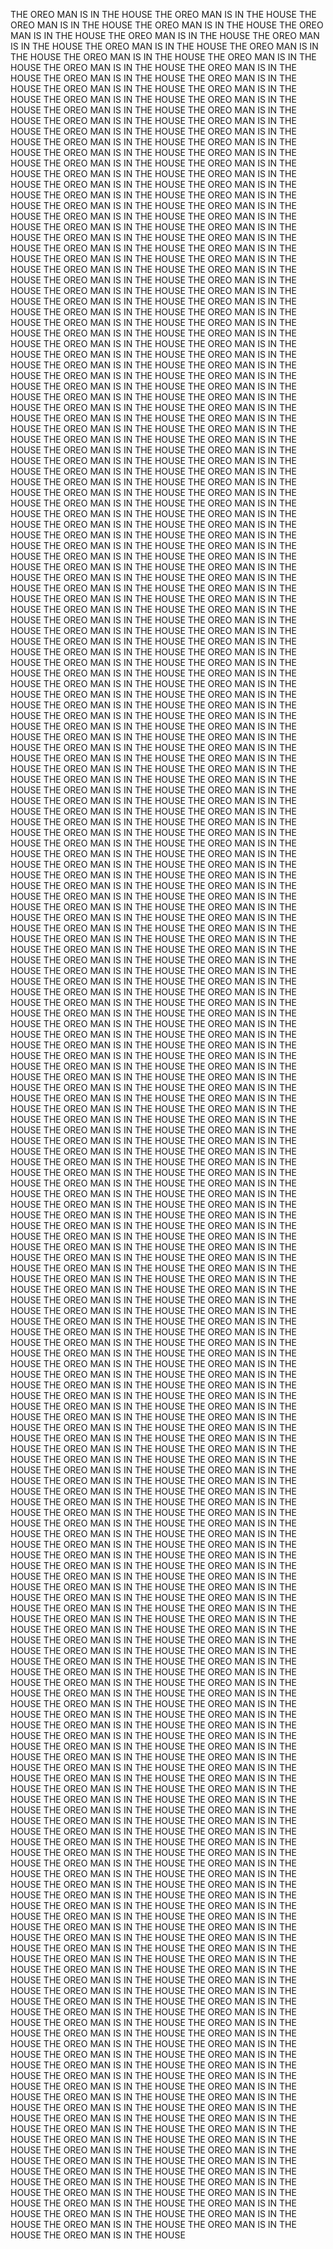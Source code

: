THE OREO MAN IS IN THE HOUSE
THE OREO MAN IS IN THE HOUSE
THE OREO MAN IS IN THE HOUSE
THE OREO MAN IS IN THE HOUSE
THE OREO MAN IS IN THE HOUSE
THE OREO MAN IS IN THE HOUSE
THE OREO MAN IS IN THE HOUSE
THE OREO MAN IS IN THE HOUSE
THE OREO MAN IS IN THE HOUSE
THE OREO MAN IS IN THE HOUSE
THE OREO MAN IS IN THE HOUSE
THE OREO MAN IS IN THE HOUSE
THE OREO MAN IS IN THE HOUSE
THE OREO MAN IS IN THE HOUSE
THE OREO MAN IS IN THE HOUSE
THE OREO MAN IS IN THE HOUSE
THE OREO MAN IS IN THE HOUSE
THE OREO MAN IS IN THE HOUSE
THE OREO MAN IS IN THE HOUSE
THE OREO MAN IS IN THE HOUSE
THE OREO MAN IS IN THE HOUSE
THE OREO MAN IS IN THE HOUSE
THE OREO MAN IS IN THE HOUSE
THE OREO MAN IS IN THE HOUSE
THE OREO MAN IS IN THE HOUSE
THE OREO MAN IS IN THE HOUSE
THE OREO MAN IS IN THE HOUSE
THE OREO MAN IS IN THE HOUSE
THE OREO MAN IS IN THE HOUSE
THE OREO MAN IS IN THE HOUSE
THE OREO MAN IS IN THE HOUSE
THE OREO MAN IS IN THE HOUSE
THE OREO MAN IS IN THE HOUSE
THE OREO MAN IS IN THE HOUSE
THE OREO MAN IS IN THE HOUSE
THE OREO MAN IS IN THE HOUSE
THE OREO MAN IS IN THE HOUSE
THE OREO MAN IS IN THE HOUSE
THE OREO MAN IS IN THE HOUSE
THE OREO MAN IS IN THE HOUSE
THE OREO MAN IS IN THE HOUSE
THE OREO MAN IS IN THE HOUSE
THE OREO MAN IS IN THE HOUSE
THE OREO MAN IS IN THE HOUSE
THE OREO MAN IS IN THE HOUSE
THE OREO MAN IS IN THE HOUSE
THE OREO MAN IS IN THE HOUSE
THE OREO MAN IS IN THE HOUSE
THE OREO MAN IS IN THE HOUSE
THE OREO MAN IS IN THE HOUSE
THE OREO MAN IS IN THE HOUSE
THE OREO MAN IS IN THE HOUSE
THE OREO MAN IS IN THE HOUSE
THE OREO MAN IS IN THE HOUSE
THE OREO MAN IS IN THE HOUSE
THE OREO MAN IS IN THE HOUSE
THE OREO MAN IS IN THE HOUSE
THE OREO MAN IS IN THE HOUSE
THE OREO MAN IS IN THE HOUSE
THE OREO MAN IS IN THE HOUSE
THE OREO MAN IS IN THE HOUSE
THE OREO MAN IS IN THE HOUSE
THE OREO MAN IS IN THE HOUSE
THE OREO MAN IS IN THE HOUSE
THE OREO MAN IS IN THE HOUSE
THE OREO MAN IS IN THE HOUSE
THE OREO MAN IS IN THE HOUSE
THE OREO MAN IS IN THE HOUSE
THE OREO MAN IS IN THE HOUSE
THE OREO MAN IS IN THE HOUSE
THE OREO MAN IS IN THE HOUSE
THE OREO MAN IS IN THE HOUSE
THE OREO MAN IS IN THE HOUSE
THE OREO MAN IS IN THE HOUSE
THE OREO MAN IS IN THE HOUSE
THE OREO MAN IS IN THE HOUSE
THE OREO MAN IS IN THE HOUSE
THE OREO MAN IS IN THE HOUSE
THE OREO MAN IS IN THE HOUSE
THE OREO MAN IS IN THE HOUSE
THE OREO MAN IS IN THE HOUSE
THE OREO MAN IS IN THE HOUSE
THE OREO MAN IS IN THE HOUSE
THE OREO MAN IS IN THE HOUSE
THE OREO MAN IS IN THE HOUSE
THE OREO MAN IS IN THE HOUSE
THE OREO MAN IS IN THE HOUSE
THE OREO MAN IS IN THE HOUSE
THE OREO MAN IS IN THE HOUSE
THE OREO MAN IS IN THE HOUSE
THE OREO MAN IS IN THE HOUSE
THE OREO MAN IS IN THE HOUSE
THE OREO MAN IS IN THE HOUSE
THE OREO MAN IS IN THE HOUSE
THE OREO MAN IS IN THE HOUSE
THE OREO MAN IS IN THE HOUSE
THE OREO MAN IS IN THE HOUSE
THE OREO MAN IS IN THE HOUSE
THE OREO MAN IS IN THE HOUSE
THE OREO MAN IS IN THE HOUSE
THE OREO MAN IS IN THE HOUSE
THE OREO MAN IS IN THE HOUSE
THE OREO MAN IS IN THE HOUSE
THE OREO MAN IS IN THE HOUSE
THE OREO MAN IS IN THE HOUSE
THE OREO MAN IS IN THE HOUSE
THE OREO MAN IS IN THE HOUSE
THE OREO MAN IS IN THE HOUSE
THE OREO MAN IS IN THE HOUSE
THE OREO MAN IS IN THE HOUSE
THE OREO MAN IS IN THE HOUSE
THE OREO MAN IS IN THE HOUSE
THE OREO MAN IS IN THE HOUSE
THE OREO MAN IS IN THE HOUSE
THE OREO MAN IS IN THE HOUSE
THE OREO MAN IS IN THE HOUSE
THE OREO MAN IS IN THE HOUSE
THE OREO MAN IS IN THE HOUSE
THE OREO MAN IS IN THE HOUSE
THE OREO MAN IS IN THE HOUSE
THE OREO MAN IS IN THE HOUSE
THE OREO MAN IS IN THE HOUSE
THE OREO MAN IS IN THE HOUSE
THE OREO MAN IS IN THE HOUSE
THE OREO MAN IS IN THE HOUSE
THE OREO MAN IS IN THE HOUSE
THE OREO MAN IS IN THE HOUSE
THE OREO MAN IS IN THE HOUSE
THE OREO MAN IS IN THE HOUSE
THE OREO MAN IS IN THE HOUSE
THE OREO MAN IS IN THE HOUSE
THE OREO MAN IS IN THE HOUSE
THE OREO MAN IS IN THE HOUSE
THE OREO MAN IS IN THE HOUSE
THE OREO MAN IS IN THE HOUSE
THE OREO MAN IS IN THE HOUSE
THE OREO MAN IS IN THE HOUSE
THE OREO MAN IS IN THE HOUSE
THE OREO MAN IS IN THE HOUSE
THE OREO MAN IS IN THE HOUSE
THE OREO MAN IS IN THE HOUSE
THE OREO MAN IS IN THE HOUSE
THE OREO MAN IS IN THE HOUSE
THE OREO MAN IS IN THE HOUSE
THE OREO MAN IS IN THE HOUSE
THE OREO MAN IS IN THE HOUSE
THE OREO MAN IS IN THE HOUSE
THE OREO MAN IS IN THE HOUSE
THE OREO MAN IS IN THE HOUSE
THE OREO MAN IS IN THE HOUSE
THE OREO MAN IS IN THE HOUSE
THE OREO MAN IS IN THE HOUSE
THE OREO MAN IS IN THE HOUSE
THE OREO MAN IS IN THE HOUSE
THE OREO MAN IS IN THE HOUSE
THE OREO MAN IS IN THE HOUSE
THE OREO MAN IS IN THE HOUSE
THE OREO MAN IS IN THE HOUSE
THE OREO MAN IS IN THE HOUSE
THE OREO MAN IS IN THE HOUSE
THE OREO MAN IS IN THE HOUSE
THE OREO MAN IS IN THE HOUSE
THE OREO MAN IS IN THE HOUSE
THE OREO MAN IS IN THE HOUSE
THE OREO MAN IS IN THE HOUSE
THE OREO MAN IS IN THE HOUSE
THE OREO MAN IS IN THE HOUSE
THE OREO MAN IS IN THE HOUSE
THE OREO MAN IS IN THE HOUSE
THE OREO MAN IS IN THE HOUSE
THE OREO MAN IS IN THE HOUSE
THE OREO MAN IS IN THE HOUSE
THE OREO MAN IS IN THE HOUSE
THE OREO MAN IS IN THE HOUSE
THE OREO MAN IS IN THE HOUSE
THE OREO MAN IS IN THE HOUSE
THE OREO MAN IS IN THE HOUSE
THE OREO MAN IS IN THE HOUSE
THE OREO MAN IS IN THE HOUSE
THE OREO MAN IS IN THE HOUSE
THE OREO MAN IS IN THE HOUSE
THE OREO MAN IS IN THE HOUSE
THE OREO MAN IS IN THE HOUSE
THE OREO MAN IS IN THE HOUSE
THE OREO MAN IS IN THE HOUSE
THE OREO MAN IS IN THE HOUSE
THE OREO MAN IS IN THE HOUSE
THE OREO MAN IS IN THE HOUSE
THE OREO MAN IS IN THE HOUSE
THE OREO MAN IS IN THE HOUSE
THE OREO MAN IS IN THE HOUSE
THE OREO MAN IS IN THE HOUSE
THE OREO MAN IS IN THE HOUSE
THE OREO MAN IS IN THE HOUSE
THE OREO MAN IS IN THE HOUSE
THE OREO MAN IS IN THE HOUSE
THE OREO MAN IS IN THE HOUSE
THE OREO MAN IS IN THE HOUSE
THE OREO MAN IS IN THE HOUSE
THE OREO MAN IS IN THE HOUSE
THE OREO MAN IS IN THE HOUSE
THE OREO MAN IS IN THE HOUSE
THE OREO MAN IS IN THE HOUSE
THE OREO MAN IS IN THE HOUSE
THE OREO MAN IS IN THE HOUSE
THE OREO MAN IS IN THE HOUSE
THE OREO MAN IS IN THE HOUSE
THE OREO MAN IS IN THE HOUSE
THE OREO MAN IS IN THE HOUSE
THE OREO MAN IS IN THE HOUSE
THE OREO MAN IS IN THE HOUSE
THE OREO MAN IS IN THE HOUSE
THE OREO MAN IS IN THE HOUSE
THE OREO MAN IS IN THE HOUSE
THE OREO MAN IS IN THE HOUSE
THE OREO MAN IS IN THE HOUSE
THE OREO MAN IS IN THE HOUSE
THE OREO MAN IS IN THE HOUSE
THE OREO MAN IS IN THE HOUSE
THE OREO MAN IS IN THE HOUSE
THE OREO MAN IS IN THE HOUSE
THE OREO MAN IS IN THE HOUSE
THE OREO MAN IS IN THE HOUSE
THE OREO MAN IS IN THE HOUSE
THE OREO MAN IS IN THE HOUSE
THE OREO MAN IS IN THE HOUSE
THE OREO MAN IS IN THE HOUSE
THE OREO MAN IS IN THE HOUSE
THE OREO MAN IS IN THE HOUSE
THE OREO MAN IS IN THE HOUSE
THE OREO MAN IS IN THE HOUSE
THE OREO MAN IS IN THE HOUSE
THE OREO MAN IS IN THE HOUSE
THE OREO MAN IS IN THE HOUSE
THE OREO MAN IS IN THE HOUSE
THE OREO MAN IS IN THE HOUSE
THE OREO MAN IS IN THE HOUSE
THE OREO MAN IS IN THE HOUSE
THE OREO MAN IS IN THE HOUSE
THE OREO MAN IS IN THE HOUSE
THE OREO MAN IS IN THE HOUSE
THE OREO MAN IS IN THE HOUSE
THE OREO MAN IS IN THE HOUSE
THE OREO MAN IS IN THE HOUSE
THE OREO MAN IS IN THE HOUSE
THE OREO MAN IS IN THE HOUSE
THE OREO MAN IS IN THE HOUSE
THE OREO MAN IS IN THE HOUSE
THE OREO MAN IS IN THE HOUSE
THE OREO MAN IS IN THE HOUSE
THE OREO MAN IS IN THE HOUSE
THE OREO MAN IS IN THE HOUSE
THE OREO MAN IS IN THE HOUSE
THE OREO MAN IS IN THE HOUSE
THE OREO MAN IS IN THE HOUSE
THE OREO MAN IS IN THE HOUSE
THE OREO MAN IS IN THE HOUSE
THE OREO MAN IS IN THE HOUSE
THE OREO MAN IS IN THE HOUSE
THE OREO MAN IS IN THE HOUSE
THE OREO MAN IS IN THE HOUSE
THE OREO MAN IS IN THE HOUSE
THE OREO MAN IS IN THE HOUSE
THE OREO MAN IS IN THE HOUSE
THE OREO MAN IS IN THE HOUSE
THE OREO MAN IS IN THE HOUSE
THE OREO MAN IS IN THE HOUSE
THE OREO MAN IS IN THE HOUSE
THE OREO MAN IS IN THE HOUSE
THE OREO MAN IS IN THE HOUSE
THE OREO MAN IS IN THE HOUSE
THE OREO MAN IS IN THE HOUSE
THE OREO MAN IS IN THE HOUSE
THE OREO MAN IS IN THE HOUSE
THE OREO MAN IS IN THE HOUSE
THE OREO MAN IS IN THE HOUSE
THE OREO MAN IS IN THE HOUSE
THE OREO MAN IS IN THE HOUSE
THE OREO MAN IS IN THE HOUSE
THE OREO MAN IS IN THE HOUSE
THE OREO MAN IS IN THE HOUSE
THE OREO MAN IS IN THE HOUSE
THE OREO MAN IS IN THE HOUSE
THE OREO MAN IS IN THE HOUSE
THE OREO MAN IS IN THE HOUSE
THE OREO MAN IS IN THE HOUSE
THE OREO MAN IS IN THE HOUSE
THE OREO MAN IS IN THE HOUSE
THE OREO MAN IS IN THE HOUSE
THE OREO MAN IS IN THE HOUSE
THE OREO MAN IS IN THE HOUSE
THE OREO MAN IS IN THE HOUSE
THE OREO MAN IS IN THE HOUSE
THE OREO MAN IS IN THE HOUSE
THE OREO MAN IS IN THE HOUSE
THE OREO MAN IS IN THE HOUSE
THE OREO MAN IS IN THE HOUSE
THE OREO MAN IS IN THE HOUSE
THE OREO MAN IS IN THE HOUSE
THE OREO MAN IS IN THE HOUSE
THE OREO MAN IS IN THE HOUSE
THE OREO MAN IS IN THE HOUSE
THE OREO MAN IS IN THE HOUSE
THE OREO MAN IS IN THE HOUSE
THE OREO MAN IS IN THE HOUSE
THE OREO MAN IS IN THE HOUSE
THE OREO MAN IS IN THE HOUSE
THE OREO MAN IS IN THE HOUSE
THE OREO MAN IS IN THE HOUSE
THE OREO MAN IS IN THE HOUSE
THE OREO MAN IS IN THE HOUSE
THE OREO MAN IS IN THE HOUSE
THE OREO MAN IS IN THE HOUSE
THE OREO MAN IS IN THE HOUSE
THE OREO MAN IS IN THE HOUSE
THE OREO MAN IS IN THE HOUSE
THE OREO MAN IS IN THE HOUSE
THE OREO MAN IS IN THE HOUSE
THE OREO MAN IS IN THE HOUSE
THE OREO MAN IS IN THE HOUSE
THE OREO MAN IS IN THE HOUSE
THE OREO MAN IS IN THE HOUSE
THE OREO MAN IS IN THE HOUSE
THE OREO MAN IS IN THE HOUSE
THE OREO MAN IS IN THE HOUSE
THE OREO MAN IS IN THE HOUSE
THE OREO MAN IS IN THE HOUSE
THE OREO MAN IS IN THE HOUSE
THE OREO MAN IS IN THE HOUSE
THE OREO MAN IS IN THE HOUSE
THE OREO MAN IS IN THE HOUSE
THE OREO MAN IS IN THE HOUSE
THE OREO MAN IS IN THE HOUSE
THE OREO MAN IS IN THE HOUSE
THE OREO MAN IS IN THE HOUSE
THE OREO MAN IS IN THE HOUSE
THE OREO MAN IS IN THE HOUSE
THE OREO MAN IS IN THE HOUSE
THE OREO MAN IS IN THE HOUSE
THE OREO MAN IS IN THE HOUSE
THE OREO MAN IS IN THE HOUSE
THE OREO MAN IS IN THE HOUSE
THE OREO MAN IS IN THE HOUSE
THE OREO MAN IS IN THE HOUSE
THE OREO MAN IS IN THE HOUSE
THE OREO MAN IS IN THE HOUSE
THE OREO MAN IS IN THE HOUSE
THE OREO MAN IS IN THE HOUSE
THE OREO MAN IS IN THE HOUSE
THE OREO MAN IS IN THE HOUSE
THE OREO MAN IS IN THE HOUSE
THE OREO MAN IS IN THE HOUSE
THE OREO MAN IS IN THE HOUSE
THE OREO MAN IS IN THE HOUSE
THE OREO MAN IS IN THE HOUSE
THE OREO MAN IS IN THE HOUSE
THE OREO MAN IS IN THE HOUSE
THE OREO MAN IS IN THE HOUSE
THE OREO MAN IS IN THE HOUSE
THE OREO MAN IS IN THE HOUSE
THE OREO MAN IS IN THE HOUSE
THE OREO MAN IS IN THE HOUSE
THE OREO MAN IS IN THE HOUSE
THE OREO MAN IS IN THE HOUSE
THE OREO MAN IS IN THE HOUSE
THE OREO MAN IS IN THE HOUSE
THE OREO MAN IS IN THE HOUSE
THE OREO MAN IS IN THE HOUSE
THE OREO MAN IS IN THE HOUSE
THE OREO MAN IS IN THE HOUSE
THE OREO MAN IS IN THE HOUSE
THE OREO MAN IS IN THE HOUSE
THE OREO MAN IS IN THE HOUSE
THE OREO MAN IS IN THE HOUSE
THE OREO MAN IS IN THE HOUSE
THE OREO MAN IS IN THE HOUSE
THE OREO MAN IS IN THE HOUSE
THE OREO MAN IS IN THE HOUSE
THE OREO MAN IS IN THE HOUSE
THE OREO MAN IS IN THE HOUSE
THE OREO MAN IS IN THE HOUSE
THE OREO MAN IS IN THE HOUSE
THE OREO MAN IS IN THE HOUSE
THE OREO MAN IS IN THE HOUSE
THE OREO MAN IS IN THE HOUSE
THE OREO MAN IS IN THE HOUSE
THE OREO MAN IS IN THE HOUSE
THE OREO MAN IS IN THE HOUSE
THE OREO MAN IS IN THE HOUSE
THE OREO MAN IS IN THE HOUSE
THE OREO MAN IS IN THE HOUSE
THE OREO MAN IS IN THE HOUSE
THE OREO MAN IS IN THE HOUSE
THE OREO MAN IS IN THE HOUSE
THE OREO MAN IS IN THE HOUSE
THE OREO MAN IS IN THE HOUSE
THE OREO MAN IS IN THE HOUSE
THE OREO MAN IS IN THE HOUSE
THE OREO MAN IS IN THE HOUSE
THE OREO MAN IS IN THE HOUSE
THE OREO MAN IS IN THE HOUSE
THE OREO MAN IS IN THE HOUSE
THE OREO MAN IS IN THE HOUSE
THE OREO MAN IS IN THE HOUSE
THE OREO MAN IS IN THE HOUSE
THE OREO MAN IS IN THE HOUSE
THE OREO MAN IS IN THE HOUSE
THE OREO MAN IS IN THE HOUSE
THE OREO MAN IS IN THE HOUSE
THE OREO MAN IS IN THE HOUSE
THE OREO MAN IS IN THE HOUSE
THE OREO MAN IS IN THE HOUSE
THE OREO MAN IS IN THE HOUSE
THE OREO MAN IS IN THE HOUSE
THE OREO MAN IS IN THE HOUSE
THE OREO MAN IS IN THE HOUSE
THE OREO MAN IS IN THE HOUSE
THE OREO MAN IS IN THE HOUSE
THE OREO MAN IS IN THE HOUSE
THE OREO MAN IS IN THE HOUSE
